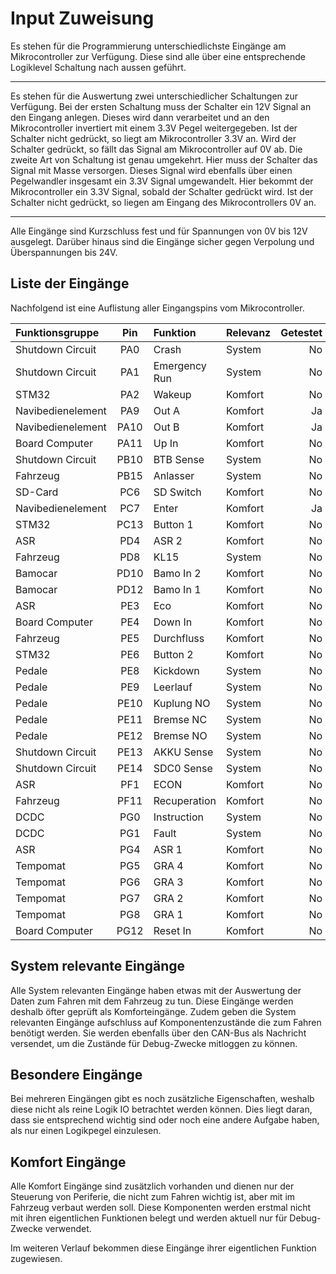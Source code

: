 # **Input Zuweisung**

Es stehen für die Programmierung unterschiedlichste Eingänge am Mikrocontroller zur
Verfügung. Diese sind alle über eine entsprechende Logiklevel Schaltung nach aussen
geführt.

---

Es stehen für die Auswertung zwei unterschiedlicher Schaltungen zur Verfügung.
Bei der ersten Schaltung muss der Schalter ein 12V Signal an den Eingang anlegen.
Dieses wird dann verarbeitet und an den Mikrocontroller invertiert mit einem 3.3V Pegel
weitergegeben. Ist der Schalter nicht gedrückt, so liegt am Mikrocontroller 3.3V an. Wird
der Schalter gedrückt, so fällt das Signal am Mikrocontroller auf 0V ab. Die zweite Art
von Schaltung ist genau umgekehrt. Hier muss der Schalter das Signal mit Masse versorgen.
Dieses Signal wird ebenfalls über einen Pegelwandler insgesamt ein 3.3V Signal umgewandelt.
Hier bekommt der Mikrocontroller ein 3.3V Signal, sobald der Schalter gedrückt wird.
Ist der Schalter nicht gedrückt, so liegen am Eingang des Mikrocontrollers 0V an.

---

Alle Eingänge sind Kurzschluss fest und für Spannungen von 0V bis 12V ausgelegt. Darüber
hinaus sind die Eingänge sicher gegen Verpolung und Überspannungen bis 24V.


## Liste der Eingänge

Nachfolgend ist eine Auflistung aller Eingangspins vom Mikrocontroller.

| Funktionsgruppe | Pin | Funktion | Relevanz | Getestet |
|:--------------- |:---:|:-------- |:-------- | --------:|
| Shutdown Circuit | PA0 | Crash | System | No |
| Shutdown Circuit | PA1 | Emergency Run | System | No |
| STM32 | PA2 | Wakeup | Komfort | No |
| Navibedienelement | PA9 | Out A | Komfort | Ja |
| Navibedienelement | PA10 | Out B | Komfort | Ja |
| Board Computer | PA11 | Up In | Komfort | No |
| Shutdown Circuit | PB10 | BTB Sense | System | No |
| Fahrzeug | PB15 | Anlasser | System | No |
| SD-Card | PC6 | SD Switch | Komfort | No |
| Navibedienelement | PC7 | Enter | Komfort | Ja |
| STM32 | PC13 | Button 1 | Komfort | No |
| ASR | PD4 | ASR 2 | Komfort | No |
| Fahrzeug | PD8 | KL15 | System | No |
| Bamocar | PD10 | Bamo In 2 | Komfort | No |
| Bamocar | PD12 | Bamo In 1 | Komfort | No |
| ASR | PE3 | Eco | Komfort | No |
| Board Computer | PE4 | Down In | Komfort | No |
| Fahrzeug | PE5 | Durchfluss | Komfort | No |
| STM32 | PE6 | Button 2 | Komfort | No |
| Pedale | PE8 | Kickdown | System | No |
| Pedale | PE9 | Leerlauf | System | No |
| Pedale | PE10 | Kuplung NO | System | No |
| Pedale | PE11 | Bremse NC | System | No |
| Pedale | PE12 | Bremse NO | System | No |
| Shutdown Circuit | PE13 | AKKU Sense | System | No |
| Shutdown Circuit | PE14 | SDC0 Sense | System | No |
| ASR | PF1 | ECON | Komfort | No |
| Fahrzeug | PF11 | Recuperation | Komfort | No |
| DCDC | PG0 | Instruction | System | No |
| DCDC | PG1 | Fault | System | No |
| ASR | PG4 | ASR 1 | Komfort | No |
| Tempomat | PG5 | GRA 4 | Komfort | No |
| Tempomat | PG6 | GRA 3 | Komfort | No |
| Tempomat | PG7 | GRA 2 | Komfort | No |
| Tempomat | PG8 | GRA 1 | Komfort | No |
| Board Computer | PG12 | Reset In | Komfort | No |


## System relevante Eingänge

Alle System relevanten Eingänge haben etwas mit der Auswertung der Daten zum Fahren mit
dem Fahrzeug zu tun. Diese Eingänge werden deshalb öfter geprüft als Komforteingänge.
Zudem geben die System relevanten Eingänge aufschluss auf Komponentenzustände die zum
Fahren benötigt werden. Sie werden ebenfalls über den CAN-Bus als Nachricht versendet,
um die Zustände für Debug-Zwecke mitloggen zu können.


## Besondere Eingänge

Bei mehreren Eingängen gibt es noch zusätzliche Eigenschaften, weshalb diese nicht als
reine Logik IO betrachtet werden können. Dies liegt daran, dass sie entsprechend wichtig
sind oder noch eine andere Aufgabe haben, als nur einen Logikpegel einzulesen.


## Komfort Eingänge

Alle Komfort Eingänge sind zusätzlich vorhanden und dienen nur der Steuerung von Periferie,
die nicht zum Fahren wichtig ist, aber mit im Fahrzeug verbaut werden soll. Diese Komponenten
werden erstmal nicht mit ihren eigentlichen Funktionen belegt und werden aktuell nur für
Debug-Zwecke verwendet.

Im weiteren Verlauf bekommen diese Eingänge ihrer eigentlichen Funktion zugewiesen.